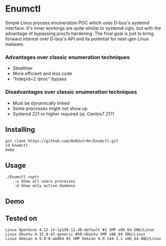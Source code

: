 # Enumctl
 Simple Linux process enumeration POC which uses D-bus's systemd interface. It's inner 
 workings are quite similar to systemd-cgls, but with the advantage of bypassing procfs hardening.
 The final goal is just to bring forward interest over D-bus's API and its potential for next-gen Linux
 malware.
 
 ### Advantages over classic enumeration techniques
 * Stealthier
 * More efficient and less code
 * "hidepid=2 /proc" bypass
 
 ### Disadvantages over classic enumeration techniques
 * Must be dynamically linked
 * Some processes might not show up
 * Systemd 221 or higher required (ej. Centos7 217)
 
 ## Installing
 ``` 
 git clone https://github.com/0xN3utr0n/Enumctl.git
 cd Enumctl
 make 
 ```
 
 ## Usage
 ```
 ./Enumctl <opt>            
	 -u Show all users processes            
	 -d Show only active daemons
 ```
## Demo
## Tested on
```
Linux OpenSuse 4.12.14-lp150.12.48-default #1 SMP x86_64 GNU/Linux    
Linux Ubuntu 4.15.0-47-generic #50-Ubuntu SMP x86_64 GNU/Linux         
Linux debian 4.9.0-8-amd64 #1 SMP Debian 4.9.144-3.1 x86_64 GNU/Linux   
```
